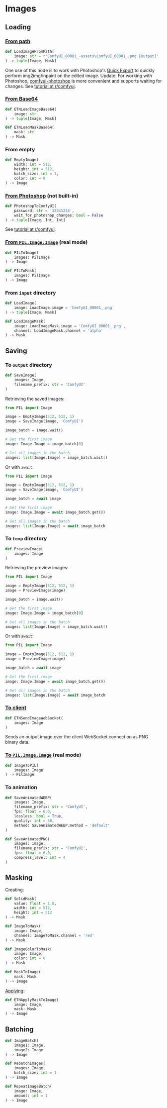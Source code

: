 # Images
## Loading
### [From path](https://github.com/Chaoses-Ib/ComfyUI_Ib_CustomNodes#load-image-from-path)
```python
def LoadImageFromPath(
    image: str = r'ComfyUI_00001_-assets\ComfyUI_00001_.png [output]'
) -> tuple[Image, Mask]
```
One use of this node is to work with Photoshop's [Quick Export](https://helpx.adobe.com/photoshop/using/export-artboards-layers.html#:~:text=in%20Photoshop.-,Quick%20Export%20As,-Use%20the%20Quick) to quickly perform img2img/inpaint on the edited image. Update: For working with Photoshop, [comfyui-photoshop](https://github.com/NimaNzrii/comfyui-photoshop) is more convenient and supports waiting for changes. See [tutorial at r/comfyui](https://www.reddit.com/r/comfyui/comments/18jygtn/new_ai_news_photoshop_to_comfyui_v1_is_finally/).

### [From Base64](https://github.com/Acly/comfyui-tooling-nodes)
```python
def ETNLoadImageBase64(
    image: str
) -> tuple[Image, Mask]

def ETNLoadMaskBase64(
    mask: str
) -> Mask
```

### From empty
```python
def EmptyImage(
    width: int = 512,
    height: int = 512,
    batch_size: int = 1,
    color: int = 0
) -> Image
```

### [From Photoshop](https://github.com/NimaNzrii/comfyui-photoshop) (not built-in)
```python
def PhotoshopToComfyUI(
    password: str = '12341234',
    wait_for_photoshop_changes: bool = False
) -> tuple[Image, Int, Int]
```
See [tutorial at r/comfyui](https://www.reddit.com/r/comfyui/comments/18jygtn/new_ai_news_photoshop_to_comfyui_v1_is_finally/).

### [From `PIL.Image.Image`](https://github.com/Chaoses-Ib/ComfyUI_Ib_CustomNodes) (real mode)
```python
def PILToImage(
    images: PilImage
) -> Image

def PILToMask(
    images: PilImage
) -> Image
```

### From `input` directory
```python
def LoadImage(
    image: LoadImage.image = 'ComfyUI_00001_.png'
) -> tuple[Image, Mask]

def LoadImageMask(
    image: LoadImageMask.image = 'ComfyUI_00001_.png',
    channel: LoadImageMask.channel = 'alpha'
) -> Mask
```

## Saving
### To `output` directory
```python
def SaveImage(
    images: Image,
    filename_prefix: str = 'ComfyUI'
)
```

Retrieving the saved images:
```python
from PIL import Image

image = EmptyImage(512, 512, 1)
image = SaveImage(image, 'ComfyUI')

image_batch = image.wait()

# Get the first image
image: Image.Image = image_batch[0]

# Get all images in the batch
images: list[Image.Image] = image_batch.wait()
```
Or with `await`:
```python
from PIL import Image

image = EmptyImage(512, 512, 1)
image = SaveImage(image, 'ComfyUI')

image_batch = await image

# Get the first image
image: Image.Image = await image_batch.get(0)

# Get all images in the batch
images: list[Image.Image] = await image_batch
```

### To `temp` directory
```python
def PreviewImage(
    images: Image
)
```

Retrieving the preview images:
```python
from PIL import Image

image = EmptyImage(512, 512, 1)
image = PreviewImage(image)

image_batch = image.wait()

# Get the first image
image: Image.Image = image_batch[0]

# Get all images in the batch
images: list[Image.Image] = image_batch.wait()
```
Or with `await`:
```python
from PIL import Image

image = EmptyImage(512, 512, 1)
image = PreviewImage(image)

image_batch = await image

# Get the first image
image: Image.Image = await image_batch.get(0)

# Get all images in the batch
images: list[Image.Image] = await image_batch
```

### [To client](https://github.com/Acly/comfyui-tooling-nodes)
```python
def ETNSendImageWebSocket(
    images: Image
)
```
Sends an output image over the client WebSocket connection as PNG binary data.

### [To `PIL.Image.Image`](https://github.com/Chaoses-Ib/ComfyUI_Ib_CustomNodes) (real mode)
```python
def ImageToPIL(
    images: Image
) -> PilImage
```

### To animation
```python
def SaveAnimatedWEBP(
    images: Image,
    filename_prefix: str = 'ComfyUI',
    fps: float = 6.0,
    lossless: bool = True,
    quality: int = 80,
    method: SaveAnimatedWEBP.method = 'default'
)

def SaveAnimatedPNG(
    images: Image,
    filename_prefix: str = 'ComfyUI',
    fps: float = 6.0,
    compress_level: int = 4
)
```

## Masking
Creating:
```python
def SolidMask(
    value: float = 1.0,
    width: int = 512,
    height: int = 512
) -> Mask

def ImageToMask(
    image: Image,
    channel: ImageToMask.channel = 'red'
) -> Mask

def ImageColorToMask(
    image: Image,
    color: int = 0
) -> Mask

def MaskToImage(
    mask: Mask
) -> Image
```

[Applying](https://github.com/Acly/comfyui-tooling-nodes):
```python
def ETNApplyMaskToImage(
    image: Image,
    mask: Mask
) -> Image
```

## Batching
```python
def ImageBatch(
    image1: Image,
    image2: Image
) -> Image

def RebatchImages(
    images: Image,
    batch_size: int = 1
) -> Image

def RepeatImageBatch(
    image: Image,
    amount: int = 1
) -> Image
```